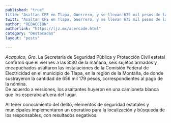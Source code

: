 ```yaml
---
published: "true"
title: "Asaltan CFE en Tlapa, Guerrero, y se llevan 675 mil pesos de la nómina"
twitt: "Asaltan CFE en Tlapa, Guerrero, y se llevan 675 mil pesos de la nómina"
author: "REDACCION"
authorlink: "https://ljz.mx/acercade.html"
category: "Destacadas"
layout: "posts"

---
```




*Acapulco, Gro*. La Secretaría de Seguridad Pública y Protección Civil estatal confirmó que el viernes a las 8:30 de la mañana, seis sujetos armados y encapuchados asaltaron las instalaciones de la Comisión Federal de Electricidad en el municipio de Tlapa, en la región de la Montaña, de donde sustrayeron la cantidad de 656 mil 179 pesos, correspondientes al pago de la nómina.  
  De acuerdo a versiones, los asaltantes huyeron en una camioneta blanca que los esperaba afuera del lugar.



  Al tener conocimiento del delito, elementos de seguridad estatales y municipales implementaron un operativo para la localización y búsqueda de los responsables, con resultados negativos.

